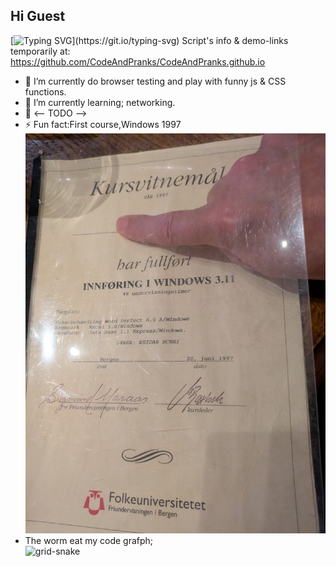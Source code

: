## Hi Guest
[![Typing SVG](https://readme-typing-svg.demolab.com?font=Fira+Code&duration=2000&pause=500&color=F7697A&background=A1A1A100&width=435&lines=Welcome+to+code+and+pranks%2C+;a+live+test+page+for++code+fun.)](https://git.io/typing-svg)
Script's info & demo-links temporarily at:
https://github.com/CodeAndPranks/CodeAndPranks.github.io
- 🔭 I’m currently do browser testing and     play with funny js & CSS functions.
- 🌱 I’m currently learning; networking. 
- 👯  <-- TODO  -->
- ⚡ Fun fact:First course,Windows 1997
  ![Readmee-Image](https://github.com/CodeAndPranks/Zoom/blob/main/PXL_20250203_231900952.jpg)
- The worm eat my code grafph;  
![grid-snake](https://user-images.githubusercontent.com/94220731/198875879-db8010bf-01c8-4f34-98c7-3dd8a0a6e734.svg)
